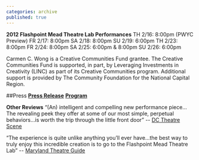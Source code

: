 ```yaml
---
categories: archive
published: true
---
```


**2012 Flashpoint Mead Theatre Lab Performances**
TH 2/16: 8:00pm (PWYC Preview)
FR 2/17: 8:00pm
SA 2/18: 8:00pm
SU 2/19: 6:00pm
TH 2/23: 8:00pm
FR 2/24: 8:00pm
SA 2/25: 6:00pm & 8:00pm
SU 2/26: 6:00pm

Carmen C. Wong is a Creative Communities Fund grantee. The Creative Communities Fund is supported, in part, by Leveraging Investments in Creativity (LINC) as part of its Creative Communities program. Additional support is provided by The Community Foundation for the National Capital Region.

##Press
**[Press Release](https://www.dropbox.com/s/k84glx6ngttmnoe/Dollhouse_MTLPressRelease011312.pdf)**
**[Program](https://www.dropbox.com/s/t1jxnhesb5xikj3/Dollhouse_MTLProgram.pdf)**

**Other Reviews**
“(An) intelligent and compelling new performance piece…The revealing peek they offer at some of our most simple, perpetual behaviors…is worth the trip through the little front door” -- [DC Theatre Scene](http://dctheatrescene.com/2012/02/22/into-the-dollhouse/)

“The experience is quite unlike anything you’ll ever have…the best way to truly enjoy this incredible creation is to go to the Flashpoint Mead Theatre Lab” -- [Maryland Theatre Guide](http://mdtheatreguide.com/2012/02/into-the-dollhouse-at-banished-productions/)
